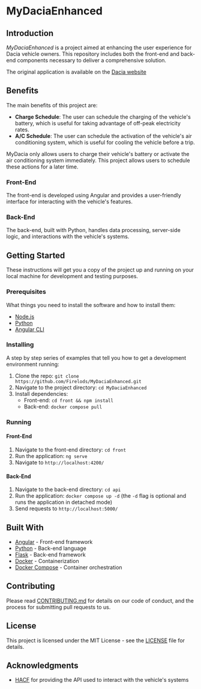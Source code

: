 # MyDaciaEnhanced

## Introduction
*MyDaciaEnhanced* is a project aimed at enhancing the user experience for Dacia vehicle owners. This repository includes both the front-end and back-end components necessary to deliver a comprehensive solution.

The original application is available on the [Dacia website](https://www.dacia.fr/decouvrez-mydacia.html) 

## Benefits
The main benefits of this project are:
- **Charge Schedule**: The user can schedule the charging of the vehicle's battery, which is useful for taking advantage of off-peak electricity rates.
- **A/C Schedule**: The user can schedule the activation of the vehicle's air conditioning system, which is useful for cooling the vehicle before a trip.

MyDacia only allows users to charge their vehicle's battery or activate the air conditioning system immediately. This project allows users to schedule these actions for a later time.



### Front-End
The front-end is developed using Angular and provides a user-friendly interface for interacting with the vehicle's features.

### Back-End
The back-end, built with Python, handles data processing, server-side logic, and interactions with the vehicle's systems.

## Getting Started
These instructions will get you a copy of the project up and running on your local machine for development and testing purposes.

### Prerequisites
What things you need to install the software and how to install them:
- [Node.js](https://nodejs.org/)
- [Python](https://www.python.org/)
- [Angular CLI](https://cli.angular.io/)

### Installing
A step by step series of examples that tell you how to get a development environment running:

1. Clone the repo: `git clone https://github.com/Firelods/MyDaciaEnhanced.git`
2. Navigate to the project directory: `cd MyDaciaEnhanced`
3. Install dependencies:
   - Front-end: `cd front && npm install`
   - Back-end: `docker compose pull`

### Running

#### Front-End
1. Navigate to the front-end directory: `cd front`
2. Run the application: `ng serve`
3. Navigate to `http://localhost:4200/`

#### Back-End
1. Navigate to the back-end directory: `cd api`
2. Run the application: `docker compose up -d` (the `-d` flag is optional and runs the application in detached mode)
3. Send requests to `http://localhost:5000/`


## Built With
- [Angular](https://angular.io/) - Front-end framework
- [Python](https://www.python.org/) - Back-end language
- [Flask](https://flask.palletsprojects.com/en/3.0.x/) - Back-end framework
- [Docker](https://www.docker.com/) - Containerization
- [Docker Compose](https://docs.docker.com/compose/) - Container orchestration

## Contributing
Please read [CONTRIBUTING.md](CONTRIBUTING.md) for details on our code of conduct, and the process for submitting pull requests to us.

## License
This project is licensed under the MIT License - see the [LICENSE](LICENSE) file for details.

## Acknowledgments
- [HACF](https://github.com/hacf-fr/renault-api) for providing the API used to interact with the vehicle's systems
